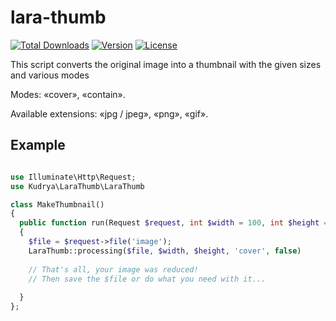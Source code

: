 # lara-thumb
[![Total Downloads](https://poser.pugx.org/alex-kudrya/lara-thumb/downloads)](//packagist.org/packages/alex-kudrya/lara-thumb) [![Version](https://poser.pugx.org/alex-kudrya/lara-thumb/version)](//packagist.org/packages/alex-kudrya/lara-thumb)
[![License](https://poser.pugx.org/alex-kudrya/lara-thumb/license)](//packagist.org/packages/alex-kudrya/lara-thumb)

This script converts the original image into a thumbnail with the given sizes and various modes

Modes: «cover», «contain».

Available extensions: «jpg / jpeg», «png», «gif».

## Example

```PHP

use Illuminate\Http\Request;
use Kudrya\LaraThumb\LaraThumb

class MakeThumbnail()
{
  public function run(Request $request, int $width = 100, int $height = 100)
  {
    $file = $request->file('image');
    LaraThumb::processing($file, $width, $height, 'cover', false)
    
    // That's all, your image was reduced!
    // Then save the $file or do what you need with it...
    
  }
};
```
